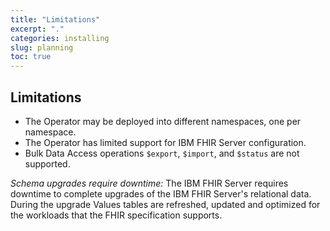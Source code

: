 ```yaml
---
title: "Limitations"
excerpt: "."
categories: installing
slug: planning
toc: true
---
```


## Limitations

* The Operator may be deployed into different namespaces, one per namespace.
* The Operator has limited support for IBM FHIR Server configuration.
* Bulk Data Access operations `$export`, `$import`, and `$status` are not supported.

*Schema upgrades require downtime:* The IBM FHIR Server requires downtime to complete upgrades of the IBM FHIR Server's relational data. During the upgrade Values tables are refreshed, updated and optimized for the workloads that the FHIR specification supports.
